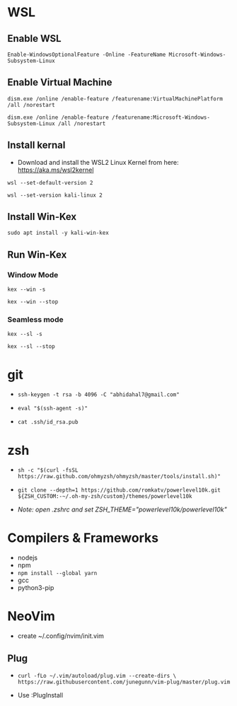 **<h1>WSL</h1>**

**<H2>Enable WSL</H2>**

`Enable-WindowsOptionalFeature -Online -FeatureName Microsoft-Windows-Subsystem-Linux`

**<H2>Enable Virtual Machine</H2>**

`dism.exe /online /enable-feature /featurename:VirtualMachinePlatform /all /norestart`

`dism.exe /online /enable-feature /featurename:Microsoft-Windows-Subsystem-Linux /all /norestart`

**<H2>Install kernal</H2>**

- Download and install the WSL2 Linux Kernel from here: https://aka.ms/wsl2kernel

`wsl --set-default-version 2`

`wsl --set-version kali-linux 2`

**<H2>Install Win-Kex</H2>**

`sudo apt install -y kali-win-kex`

**<H2>Run Win-Kex</H2>**

**<h3>Window Mode</h3>**

`kex --win -s`

`kex --win --stop`

**<h3>Seamless mode</h3>**

`kex --sl -s`

`kex --sl --stop`



**<h1>git</h1>**

- `ssh-keygen -t rsa -b 4096 -C "abhidahal7@gmail.com"`

- `eval "$(ssh-agent -s)"`

- `cat .ssh/id_rsa.pub`

**<h1>zsh</h1>**

- `sh -c "$(curl -fsSL https://raw.github.com/ohmyzsh/ohmyzsh/master/tools/install.sh)"`

- `git clone --depth=1 https://github.com/romkatv/powerlevel10k.git ${ZSH_CUSTOM:-~/.oh-my-zsh/custom}/themes/powerlevel10k`



- *Note: open .zshrc and set ZSH_THEME="powerlevel10k/powerlevel10k"*

**<h1>Compilers & Frameworks</h1>**


- nodejs
- npm
- `npm install --global yarn`
- gcc
- python3-pip


**<h1>NeoVim</h1>**

- create ~/.config/nvim/init.vim

<h2> Plug</h2>

- `curl -fLo ~/.vim/autoload/plug.vim --create-dirs \
    https://raw.githubusercontent.com/junegunn/vim-plug/master/plug.vim`

- Use :PlugInstall
